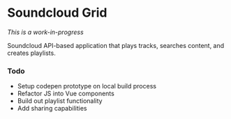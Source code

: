 # Soundcloud Grid

*This is a work-in-progress*

Soundcloud API-based application that plays tracks, searches content, and creates playlists.

### Todo

* Setup codepen prototype on local build process
* Refactor JS into Vue components
* Build out playlist functionality
* Add sharing capabilities
